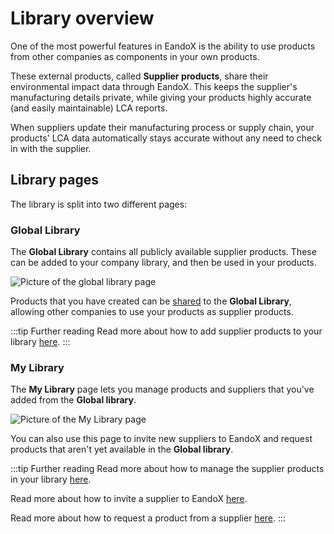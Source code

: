 # Library overview

One of the most powerful features in EandoX is the ability to use products from other companies as components in your own products.

These external products, called **Supplier products**, share their environmental impact data through EandoX. This keeps the supplier's manufacturing details private, while giving your products highly accurate (and easily maintainable) LCA reports.

When suppliers update their manufacturing process or supply chain, your products' LCA data automatically stays accurate without any need to check in with the supplier.

## Library pages

<!--@include: ../../documentation/__partials/library-vs-catalog.md -->

The library is split into two different pages:

### Global Library

The **Global Library** contains all publicly available supplier products. These can be added to your company library, and then be used in your products.

![Picture of the global library page](/images/library/global-library.jpg)

Products that you have created can be [shared](/documentation/product/sharing-a-product) to the **Global Library**, allowing other companies to use your products as supplier products.

:::tip Further reading
Read more about how to add supplier products to your library [here](/documentation/library/accessing-supplier-products).
:::

### My Library

The **My Library** page lets you manage products and suppliers that you've added from the **Global library**.

![Picture of the My Library page](/images/library/my-library-page.jpg)

You can also use this page to invite new suppliers to EandoX and request products that aren't yet available in the **Global library**.

:::tip Further reading
Read more about how to manage the supplier products in your library [here](/documentation/library/managing-supplier-products).

Read more about how to invite a supplier to EandoX [here](/documentation/library/inviting-a-supplier).

Read more about how to request a product from a supplier [here](/documentation/library/requesting-a-supplier-product).
:::
